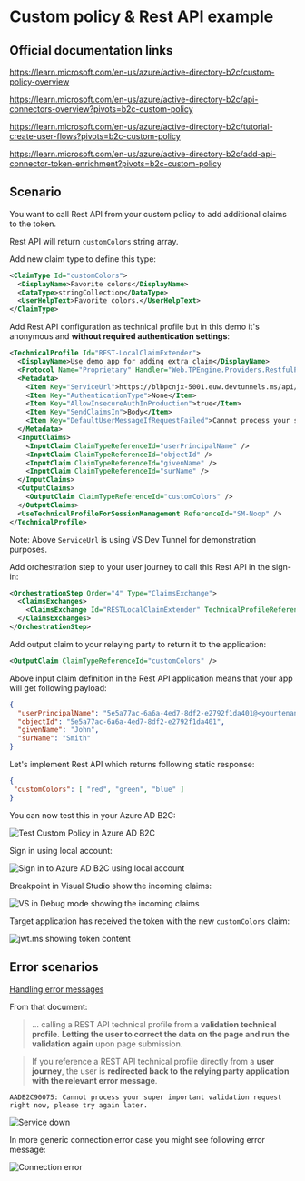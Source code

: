 # Custom policy & Rest API example

## Official documentation links

https://learn.microsoft.com/en-us/azure/active-directory-b2c/custom-policy-overview

https://learn.microsoft.com/en-us/azure/active-directory-b2c/api-connectors-overview?pivots=b2c-custom-policy

https://learn.microsoft.com/en-us/azure/active-directory-b2c/tutorial-create-user-flows?pivots=b2c-custom-policy

https://learn.microsoft.com/en-us/azure/active-directory-b2c/add-api-connector-token-enrichment?pivots=b2c-custom-policy

## Scenario

You want to call Rest API from your custom policy to add additional claims to the token.

Rest API will return `customColors` string array.

Add new claim type to define this type:

```xml
<ClaimType Id="customColors">
  <DisplayName>Favorite colors</DisplayName>
  <DataType>stringCollection</DataType>
  <UserHelpText>Favorite colors.</UserHelpText>
</ClaimType>
```

Add Rest API configuration as technical profile but in this demo it's anonymous and **without required authentication settings**:

```xml
<TechnicalProfile Id="REST-LocalClaimExtender">
  <DisplayName>Use demo app for adding extra claim</DisplayName>
  <Protocol Name="Proprietary" Handler="Web.TPEngine.Providers.RestfulProvider, Web.TPEngine, Version=1.0.0.0, Culture=neutral, PublicKeyToken=null" />
  <Metadata>
    <Item Key="ServiceUrl">https://blbpcnjx-5001.euw.devtunnels.ms/api/ClaimExtender</Item>
    <Item Key="AuthenticationType">None</Item>
    <Item Key="AllowInsecureAuthInProduction">true</Item>
    <Item Key="SendClaimsIn">Body</Item>
    <Item Key="DefaultUserMessageIfRequestFailed">Cannot process your super important validation request right now, please try again later.</Item>
  </Metadata>
  <InputClaims>
    <InputClaim ClaimTypeReferenceId="userPrincipalName" />
    <InputClaim ClaimTypeReferenceId="objectId" />
    <InputClaim ClaimTypeReferenceId="givenName" />
    <InputClaim ClaimTypeReferenceId="surName" />
  </InputClaims>
  <OutputClaims>
    <OutputClaim ClaimTypeReferenceId="customColors" />
  </OutputClaims>
  <UseTechnicalProfileForSessionManagement ReferenceId="SM-Noop" />
</TechnicalProfile>
```

Note: Above `ServiceUrl` is using VS Dev Tunnel for demonstration purposes.

Add orchestration step to your user journey to call this Rest API in the sign-in:

```xml
<OrchestrationStep Order="4" Type="ClaimsExchange">
  <ClaimsExchanges>
    <ClaimsExchange Id="RESTLocalClaimExtender" TechnicalProfileReferenceId="REST-LocalClaimExtender" />
  </ClaimsExchanges>
</OrchestrationStep>
```

Add output claim to your relaying party to return it to the application:

```xml
<OutputClaim ClaimTypeReferenceId="customColors" />
```

Above input claim definition in the Rest API application means that your app will get following payload:

```json
{
  "userPrincipalName": "5e5a77ac-6a6a-4ed7-8df2-e2792f1da401@<yourtenantname>.onmicrosoft.com",
  "objectId": "5e5a77ac-6a6a-4ed7-8df2-e2792f1da401",
  "givenName": "John",
  "surName": "Smith"
}
```

Let's implement Rest API which returns following static response:

```json
{
 "customColors": [ "red", "green", "blue" ]
}
```

You can now test this in your Azure AD B2C:

![Test Custom Policy in Azure AD B2C](https://github.com/JanneMattila/azure-ad-b2c-demos/assets/2357647/a0e5b040-e788-4bff-9049-1b1bb6f846ae)

Sign in using local account:

![Sign in to Azure AD B2C using local account](https://github.com/JanneMattila/azure-ad-b2c-demos/assets/2357647/6d7520d2-5b66-4b45-adba-1994be3ba4dc)

Breakpoint in Visual Studio show the incoming claims:

![VS in Debug mode showing the incoming claims](https://github.com/JanneMattila/azure-ad-b2c-demos/assets/2357647/d46a9040-f167-4961-84cc-2609a3d28300)

Target application has received the token with the new `customColors` claim:

![jwt.ms showing token content](https://github.com/JanneMattila/azure-ad-b2c-demos/assets/2357647/68621ec0-5783-4c19-8530-e1c515800f83)

## Error scenarios

[Handling error messages](https://learn.microsoft.com/en-us/azure/active-directory-b2c/api-connectors-overview?pivots=b2c-custom-policy#handling-error-messages)

From that document:

> ... calling a REST API technical profile from a **validation technical profile**. 
> **Letting the user to correct the data on the page and run the validation again** upon page submission.

> If you reference a REST API technical profile directly from a **user journey**, 
> the user is **redirected back to the relying party application with the relevant error message**.

`AADB2C90075: Cannot process your super important validation request right now, please try again later.`

![Service down](https://github.com/JanneMattila/azure-ad-b2c-demos/assets/2357647/63f5d9f3-6022-4d6b-bec5-38ae1af78ad3)

In more generic connection error case you might see following error message:

![Connection error](https://github.com/JanneMattila/azure-ad-b2c-demos/assets/2357647/03138866-22d6-4543-af24-abee7cee9e20)
